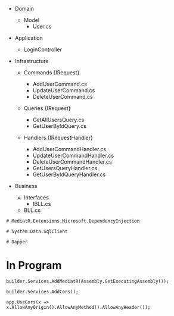 - Domain
	- Model
		- User.cs

- Application
	- LoginController
	
- Infrastructure
	
	- Commands {IRequest}
		- AddUserCommand.cs
		- UpdateUserCommand.cs
		- DeleteUserCommand.cs
		
	- Queries {IRequest}
		- GetAllUsersQuery.cs
		- GetUserByIdQuery.cs
		
	- Handlers {IRequestHandler}
		- AddUserCommandHandler.cs
		- UpdateUserCommandHandler.cs
		- DeleteUserCommandHandler.cs 
		- GetUsersQueryHandler.cs
		- GetUserByIdQueryHandler.cs

- Business
	- Interfaces
		- IBLL.cs
	- BLL.cs
	
```
# MediatR.Extensions.Microsoft.DependencyInjection

# System.Data.SqlClient 

# Dapper
```

# In Program
```
builder.Services.AddMediatR(Assembly.GetExecutingAssembly());

builder.Services.AddCors();

app.UseCors(x => x.AllowAnyOrigin().AllowAnyMethod().AllowAnyHeader());
```